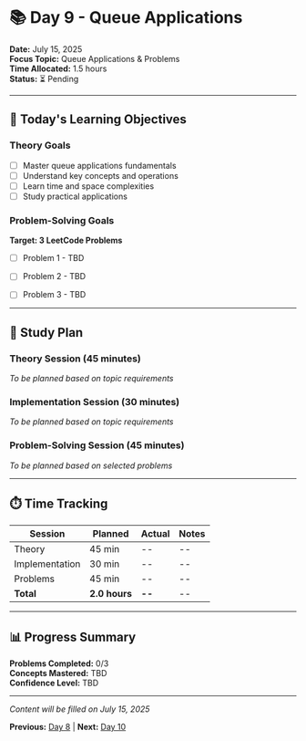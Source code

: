 # 📚 Day 9 - Queue Applications

**Date:** July 15, 2025  
**Focus Topic:** Queue Applications & Problems  
**Time Allocated:** 1.5 hours  
**Status:** ⏳ Pending

---

## 🎯 Today's Learning Objectives

### Theory Goals
- [ ] Master queue applications fundamentals
- [ ] Understand key concepts and operations
- [ ] Learn time and space complexities
- [ ] Study practical applications

### Problem-Solving Goals
**Target: 3 LeetCode Problems**
- [ ] Problem 1 - TBD
- [ ] Problem 2 - TBD
- [ ] Problem 3 - TBD


---

## 📖 Study Plan

### Theory Session (45 minutes)
*To be planned based on topic requirements*

### Implementation Session (30 minutes)  
*To be planned based on topic requirements*

### Problem-Solving Session (45 minutes)
*To be planned based on selected problems*

---

## ⏱️ Time Tracking

| Session | Planned | Actual | Notes |
|---------|---------|--------|-------|
| Theory | 45 min | -- | -- |
| Implementation | 30 min | -- | -- |
| Problems | 45 min | -- | -- |
| **Total** | **2.0 hours** | **--** | -- |

---

## 📊 Progress Summary

**Problems Completed:** 0/3  
**Concepts Mastered:** TBD  
**Confidence Level:** TBD

---

*Content will be filled on July 15, 2025*

**Previous:** [Day 8](day-08-*.md) | **Next:** [Day 10](day-10-*.md)
